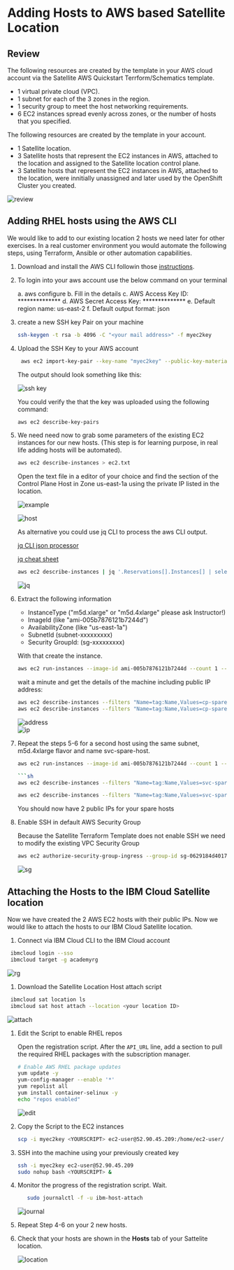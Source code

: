 # Adding Hosts to AWS based Satellite Location

## Review

The following resources are created by the template in your AWS cloud account via the Satellite AWS Quickstart Terrform/Schematics template.

- 1 virtual private cloud (VPC).
- 1 subnet for each of the 3 zones in the region.
- 1 security group to meet the host networking requirements.
- 6 EC2 instances spread evenly across zones, or the number of hosts that you specified.

The following resources are created by the template in your account.

- 1 Satellite location.
- 3 Satellite hosts that represent the EC2 instances in AWS, attached to the location and assigned to the Satellite location control plane.
- 3 Satellite hosts that represent the EC2 instances in AWS, attached to the location, were innitially unassigned and later used by the OpenShift Cluster you created.

![review](images/review_sat-location.png)

## Adding RHEL hosts using the AWS CLI

We would like to add to our existing location 2 hosts we need later for other exercises. In a real customer environment you would automate the following steps, using Terraform, Ansible or other automation capabilities.

1. Download and install the AWS CLI followin those [instructions](../common/clis/clis.md#aws-cli).

1. To login into your aws account use the below command on your terminal

    a.  aws configure
    b.  Fill in the details
    c.  AWS Access Key ID: **************
    d.  AWS Secret Access Key: **************
    e.  Default region name: us-east-2
    f.  Default output format: json

1. create a new SSH key Pair on your machine

   ```sh
   ssh-keygen -t rsa -b 4096 -C "<your mail address>" -f myec2key 
   ```

1. Upload the SSH Key to your AWS account

   ```sh
    aws ec2 import-key-pair --key-name "myec2key" --public-key-material fileb://./myec2key.pub
   ```

   The output should look something like this:

   ![ssh key](images/aws-ssh-key.png)

   You could verify the that the key was uploaded using the following command:

   ```sh
   aws ec2 describe-key-pairs
   ```

1. We need need now to grab some parameters of the existing EC2 instances for our new hosts. (This step is for learning purpose, in real life adding hosts will be automated).

   ```sh
   aws ec2 describe-instances > ec2.txt
   ```

   Open the text file in a editor of your choice and find the section of the Control Plane Host in Zone us-east-1a using the private IP listed in the location.

   ![example](images/aws-cp-host-example.png)

   ![host](images/aws-ec2-hosts.png)

   As alternative you could use jq CLI to process the aws CLI output.

   [jq CLI json processor](https://github.com/stedolan/jq/wiki)

   [jq cheat sheet](https://lzone.de/cheat-sheet/jq)

   ```sh
   aws ec2 describe-instances | jq '.Reservations[].Instances[] | select (.PrivateIpAddress=="10.0.1.240") | {PrivateIpAddress,PublicIpAddress,SecurityGroups,SubnetId,ImageId,InstanceType,Placement}'
   ```

   ![jq](images/aws-cli-jq.png)

1. Extract the following information

   - InstanceType ("m5d.xlarge" or "m5d.4xlarge" please ask Instructor!)
   - ImageId (like "ami-005b7876121b7244d")
   - AvailabilityZone (like "us-east-1a")
   - SubnetId (subnet-xxxxxxxxx)
   - Security GroupId: (sg-xxxxxxxxx)

   With that create the instance.

   ```sh
   aws ec2 run-instances --image-id ami-005b7876121b7244d --count 1 --instance-type m5d.4xlarge --key-name myec2key --security-group-ids sg-0629184d40178da37 --subnet-id subnet-003da7ab0683c6c1b --associate-public-ip-address --tag-specifications 'ResourceType=instance,Tags=[{Key=Name,Value=cp-spare-host}]'
   ```

   wait a minute and get the details of the machine including public IP address:

   ```sh
   aws ec2 describe-instances --filters "Name=tag:Name,Values=cp-spare-host"
   aws ec2 describe-instances --filters "Name=tag:Name,Values=cp-spare-host" --query 'Reservations[*].Instances[*].PublicIpAddress'
   ```

   ![address](images/aws-ip-address.png)  
   ![ip](images/aws-ip.png)

1. Repeat the steps 5-6 for a second host using the same subnet, m5d.4xlarge flavor and name svc-spare-host.

   ```sh
   aws ec2 run-instances --image-id ami-005b7876121b7244d --count 1 --instance-type m5d.4xlarge --key-name myec2key --security-group-ids sg-0629184d40178da37 --subnet-id subnet-003da7ab0683c6c1b --associate-public-ip-address --tag-specifications 'ResourceType=instance,Tags=[{Key=Name,Value=svc-spare-host}]'
   
   ```sh
   aws ec2 describe-instances --filters "Name=tag:Name,Values=svc-spare-host"
   
   aws ec2 describe-instances --filters "Name=tag:Name,Values=svc-spare-host" --query 'Reservations[*].Instances[*].PublicIpAddress'
   ```

   You should now have 2 public IPs for your spare hosts

1. Enable SSH in default AWS Security Group

   Because the Satellite Terraform Template does not enable SSH we need to modify the existing VPC Security Group

   ```sh
   aws ec2 authorize-security-group-ingress --group-id sg-0629184d40178da37 --protocol tcp --port 22 --cidr 0.0.0.0/0
   ```

   ![sg](images/sg.png)

## Attaching the Hosts to the IBM Cloud Satellite location

Now we have created the 2 AWS EC2 hosts with their public IPs. Now we would like to attach the hosts to our IBM Cloud Satellite location.

1. Connect via IBM Cloud CLI to the IBM Cloud account
  
  ```sh
   ibmcloud login --sso
   ibmcloud target -g academyrg
   ```

   ![rg](images/ibm-cloud-rg.png)  

1. Download the Satellite Location Host attach script
  
  ```sh
   ibmcloud sat location ls
   ibmcloud sat host attach --location <your location ID>
   ```

   ![attach](images/host-attach.png)

1. Edit the Script to enable RHEL repos

   Open the registration script. After the `API_URL` line, add a section to pull the required RHEL packages with the subscription manager.

    ```sh
    # Enable AWS RHEL package updates
    yum update -y
    yum-config-manager --enable '*'
    yum repolist all
    yum install container-selinux -y
    echo "repos enabled"
    ```

    ![edit](images/edit-attach.png)  

1. Copy the Script to the EC2 instances

   ```sh
   scp -i myec2key <YOURSCRIPT> ec2-user@52.90.45.209:/home/ec2-user/
   ```

1. SSH into the machine using your previously created key

   ```sh
   ssh -i myec2key ec2-user@52.90.45.209
   sudo nohup bash <YOURSCRIPT> &
   ```

1. Monitor the progress of the registration script. Wait.

   ```sh
      sudo journalctl -f -u ibm-host-attach
   ```

   ![journal](images/journal.png)

1. Repeat Step 4-6 on your 2 new hosts.

1. Check that your hosts are shown in the **Hosts** tab of your Sattelite location.

   ![location](images/location.png)
